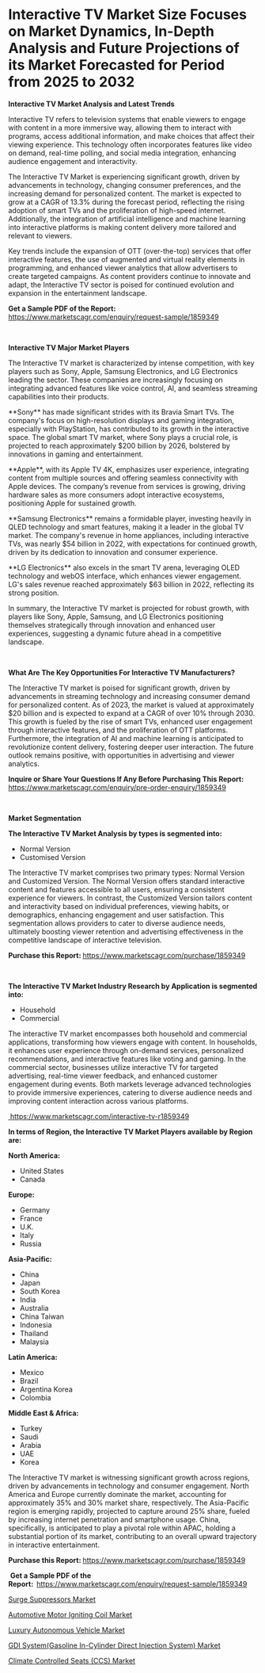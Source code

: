<p><h1>Interactive TV Market Size Focuses on Market Dynamics, In-Depth Analysis and Future Projections of its Market Forecasted for Period from 2025 to 2032</h1></p><p><strong>Interactive TV Market Analysis and Latest Trends</strong></p>
<p><p>Interactive TV refers to television systems that enable viewers to engage with content in a more immersive way, allowing them to interact with programs, access additional information, and make choices that affect their viewing experience. This technology often incorporates features like video on demand, real-time polling, and social media integration, enhancing audience engagement and interactivity.</p><p>The Interactive TV Market is experiencing significant growth, driven by advancements in technology, changing consumer preferences, and the increasing demand for personalized content. The market is expected to grow at a CAGR of 13.3% during the forecast period, reflecting the rising adoption of smart TVs and the proliferation of high-speed internet. Additionally, the integration of artificial intelligence and machine learning into interactive platforms is making content delivery more tailored and relevant to viewers.</p><p>Key trends include the expansion of OTT (over-the-top) services that offer interactive features, the use of augmented and virtual reality elements in programming, and enhanced viewer analytics that allow advertisers to create targeted campaigns. As content providers continue to innovate and adapt, the Interactive TV sector is poised for continued evolution and expansion in the entertainment landscape.</p></p>
<p><strong>Get a Sample PDF of the Report:&nbsp;</strong> <a href="https://www.marketscagr.com/enquiry/request-sample/1859349?utm_campaign=2265&utm_medium=2&utm_source=Github&utm_content=ia&utm_term=05022025&utm_id=interactive-tv">https://www.marketscagr.com/enquiry/request-sample/1859349</a></p>
<p>&nbsp;</p>
<p><strong>Interactive TV Major Market Players</strong></p>
<p><p>The Interactive TV market is characterized by intense competition, with key players such as Sony, Apple, Samsung Electronics, and LG Electronics leading the sector. These companies are increasingly focusing on integrating advanced features like voice control, AI, and seamless streaming capabilities into their products.</p><p>**Sony** has made significant strides with its Bravia Smart TVs. The company's focus on high-resolution displays and gaming integration, especially with PlayStation, has contributed to its growth in the interactive space. The global smart TV market, where Sony plays a crucial role, is projected to reach approximately $200 billion by 2026, bolstered by innovations in gaming and entertainment.</p><p>**Apple**, with its Apple TV 4K, emphasizes user experience, integrating content from multiple sources and offering seamless connectivity with Apple devices. The company’s revenue from services is growing, driving hardware sales as more consumers adopt interactive ecosystems, positioning Apple for sustained growth.</p><p>**Samsung Electronics** remains a formidable player, investing heavily in QLED technology and smart features, making it a leader in the global TV market. The company's revenue in home appliances, including interactive TVs, was nearly $54 billion in 2022, with expectations for continued growth, driven by its dedication to innovation and consumer experience.</p><p>**LG Electronics** also excels in the smart TV arena, leveraging OLED technology and webOS interface, which enhances viewer engagement. LG's sales revenue reached approximately $63 billion in 2022, reflecting its strong position.</p><p>In summary, the Interactive TV market is projected for robust growth, with players like Sony, Apple, Samsung, and LG Electronics positioning themselves strategically through innovation and enhanced user experiences, suggesting a dynamic future ahead in a competitive landscape.</p></p>
<p>&nbsp;</p>
<p><strong>What Are The Key Opportunities For Interactive TV Manufacturers?</strong></p>
<p><p>The Interactive TV market is poised for significant growth, driven by advancements in streaming technology and increasing consumer demand for personalized content. As of 2023, the market is valued at approximately $20 billion and is expected to expand at a CAGR of over 10% through 2030. This growth is fueled by the rise of smart TVs, enhanced user engagement through interactive features, and the proliferation of OTT platforms. Furthermore, the integration of AI and machine learning is anticipated to revolutionize content delivery, fostering deeper user interaction. The future outlook remains positive, with opportunities in advertising and viewer analytics.</p></p>
<p><strong>Inquire or Share Your Questions If Any Before Purchasing This Report:</strong> <a href="https://www.marketscagr.com/enquiry/pre-order-enquiry/1859349?utm_campaign=2265&utm_medium=2&utm_source=Github&utm_content=ia&utm_term=05022025&utm_id=interactive-tv">https://www.marketscagr.com/enquiry/pre-order-enquiry/1859349</a></p>
<p>&nbsp;</p>
<p><strong>Market Segmentation</strong></p>
<p><strong>The Interactive TV Market Analysis by types is segmented into:</strong></p>
<p><ul><li>Normal Version</li><li>Customised Version</li></ul></p>
<p><p>The Interactive TV market comprises two primary types: Normal Version and Customized Version. The Normal Version offers standard interactive content and features accessible to all users, ensuring a consistent experience for viewers. In contrast, the Customized Version tailors content and interactivity based on individual preferences, viewing habits, or demographics, enhancing engagement and user satisfaction. This segmentation allows providers to cater to diverse audience needs, ultimately boosting viewer retention and advertising effectiveness in the competitive landscape of interactive television.</p></p>
<p><strong>Purchase this Report:&nbsp;</strong><a href="https://www.marketscagr.com/purchase/1859349?utm_campaign=2265&utm_medium=2&utm_source=Github&utm_content=ia&utm_term=05022025&utm_id=interactive-tv">https://www.marketscagr.com/purchase/1859349</a></p>
<p>&nbsp;</p>
<p><strong>The Interactive TV Market Industry Research by Application is segmented into:</strong></p>
<p><ul><li>Household</li><li>Commercial</li></ul></p>
<p><p>The interactive TV market encompasses both household and commercial applications, transforming how viewers engage with content. In households, it enhances user experience through on-demand services, personalized recommendations, and interactive features like voting and gaming. In the commercial sector, businesses utilize interactive TV for targeted advertising, real-time viewer feedback, and enhanced customer engagement during events. Both markets leverage advanced technologies to provide immersive experiences, catering to diverse audience needs and improving content interaction across various platforms.</p></p>
<p><a href="https://www.marketscagr.com/interactive-tv-r1859349?utm_campaign=2265&utm_medium=2&utm_source=Github&utm_content=ia&utm_term=05022025&utm_id=interactive-tv">&nbsp;https://www.marketscagr.com/interactive-tv-r1859349</a></p>
<p><strong>In terms of Region, the Interactive TV Market Players available by Region are:</strong></p>
<p>
    <p> <strong> North America: </strong>
        <ul>
            <li>United States</li>
            <li>Canada</li>
        </ul>
        </p> 
    <p> <strong> Europe: </strong>
        <ul>
            <li>Germany</li>
            <li>France</li>
            <li>U.K.</li>
            <li>Italy</li>
            <li>Russia</li>
        </ul>
        </p> 
    <p> <strong> Asia-Pacific: </strong>
        <ul>
            <li>China</li>
            <li>Japan</li>
            <li>South Korea</li>
            <li>India</li>
            <li>Australia</li>
            <li>China Taiwan</li>
            <li>Indonesia</li>
            <li>Thailand</li>
            <li>Malaysia</li>
        </ul>
        </p> 
    <p> <strong> Latin America: </strong>
        <ul>
            <li>Mexico</li>
            <li>Brazil</li>
            <li>Argentina Korea</li>
            <li>Colombia</li>
        </ul>
        </p> 
    <p> <strong> Middle East & Africa: </strong>
        <ul>
            <li>Turkey</li>
            <li>Saudi</li>
            <li>Arabia</li>
            <li>UAE</li>
            <li>Korea</li>
        </ul>
    </p>
    </p>
<p><p>The Interactive TV market is witnessing significant growth across regions, driven by advancements in technology and consumer engagement. North America and Europe currently dominate the market, accounting for approximately 35% and 30% market share, respectively. The Asia-Pacific region is emerging rapidly, projected to capture around 25% share, fueled by increasing internet penetration and smartphone usage. China, specifically, is anticipated to play a pivotal role within APAC, holding a substantial portion of its market, contributing to an overall upward trajectory in interactive entertainment.</p></p>
<p><strong>Purchase this Report: </strong><a href="https://www.marketscagr.com/purchase/1859349?utm_campaign=2265&utm_medium=2&utm_source=Github&utm_content=ia&utm_term=05022025&utm_id=interactive-tv">https://www.marketscagr.com/purchase/1859349</a></p>
<p>&nbsp;<strong>Get a Sample PDF of the Report:&nbsp;&nbsp;</strong><a href="https://www.marketscagr.com/enquiry/request-sample/1859349?utm_campaign=2265&utm_medium=2&utm_source=Github&utm_content=ia&utm_term=05022025&utm_id=interactive-tv">https://www.marketscagr.com/enquiry/request-sample/1859349</a></p>
<p><strong></strong></p>
<p><p><a href="https://github.com/suleimannichelle7/Market-Research-Report-List-1/blob/main/surge-suppressors-market.md?utm_campaign=2265&utm_medium=2&utm_source=Github&utm_content=ia&utm_term=05022025&utm_id=interactive-tv">Surge Suppressors Market</a></p><p><a href="https://www.linkedin.com/pulse/insights-automotive-motor-igniting-coil-market-from-2025-xobge?utm_campaign=2265&utm_medium=2&utm_source=Github&utm_content=ia&utm_term=05022025&utm_id=interactive-tv">Automotive Motor Igniting Coil Market</a></p><p><a href="https://www.linkedin.com/pulse/navigating-global-luxury-autonomous-vehicle-market-landscape-by2rf?utm_campaign=2265&utm_medium=2&utm_source=Github&utm_content=ia&utm_term=05022025&utm_id=interactive-tv">Luxury Autonomous Vehicle Market</a></p><p><a href="https://www.linkedin.com/pulse/rising-trends-gdi-systemgasoline-in-cylinder-direct-pjodc?utm_campaign=2265&utm_medium=2&utm_source=Github&utm_content=ia&utm_term=05022025&utm_id=interactive-tv">GDI System(Gasoline In-Cylinder Direct Injection System) Market</a></p><p><a href="https://www.linkedin.com/pulse/climate-controlled-seats-ccs-market-growth-outlook-projected-x8egc?utm_campaign=2265&utm_medium=2&utm_source=Github&utm_content=ia&utm_term=05022025&utm_id=interactive-tv">Climate Controlled Seats (CCS) Market</a></p></p>